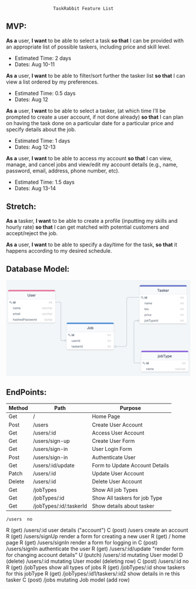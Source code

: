                       TaskRabbit Feature List

## MVP:

**As a** user, **I want** to be able to select a task **so that** I can be provided with an appropriate list of possible taskers, including price and skill level.
* Estimated Time: 2 days
* Dates: Aug 10-11

**As a** user, **I want** to be able to filter/sort further the tasker list **so that** I can view a list ordered by my preferences.
* Estimated Time: 0.5 days
* Dates: Aug 12

**As a** user, **I want** to be able to select a tasker, (at which time I’ll be prompted to create a user account, if not done already) **so that** I can plan on having the task done on a particular date for a particular price and specify details about the job.
* Estimated Time: 1 days
* Dates: Aug 12-13

**As a** user, **I want** to be able to access my account **so that** I can view, manage, and cancel jobs and view/edit my account details (e.g., name, password, email, address, phone number, etc).
* Estimated Time: 1.5 days
* Dates: Aug 13-14

## Stretch:

**As a** tasker, **I want** to be able to create a profile (inputting my skills and hourly rate) **so that** I can get matched with potential customers and accept/reject the job.

**As a** user, **I want** to be able to specify a day/time for the task, **so that** it happens according to my desired schedule.


## Database Model:



<img src="./images/TaskRabbit-DB-Model.png">

## EndPoints:

| Method         | Path              | Purpose              |
|---             |---                |---                   |
| Get            | /                 |  Home Page           |
| Post           | /users            |  Create User Account |
| Get            | /users/:id        |  Access User Account |
| Get            | /users/sign-up    |  Create User Form    |
| Get            | /users/sign-in    |  User Login Form     |
| Post           | /users/sign-in    |  Authenticate User   |
| Get            | /users/:id/update |  Form to Update Account Details |
| Patch          | /users/:id        |  Update User Account |
| Delete         | /users/:id        |  Delete User Account |
| Get            | /jobTypes         |  Show All job Types  |
| Get            | /jobTypes/:id     |  Show All taskers for job Type |
| Get            | /jobTypes/:id/:taskerId |  Show details about tasker  |




	/users	no
R (get)	/users/:id	user details ("account")
C (post)	/users	create an account
R (get)	/users/signUp	render a form for creating a new user
R (get)	/	home page
R (get)	/users/signIn	render a form for logging in
C (post)	/users/signIn	authenticate the user
R (get)	/users/:id/update	"render form for changing
account details"
U (putch)	/users/:id	mutating User model
D (delete)	/users/:id	mutating User model (deleting row)
C (post)	/users/:id	no
R (get)	/jobTypes	show all types of jobs
R (get)	/jobTypes/:id	show taskers for this jobType
R (get)	/jobTypes/:id1/taskers/:id2	show details in re this tasker
C (post)	/jobs	mutating Job model (add row)
